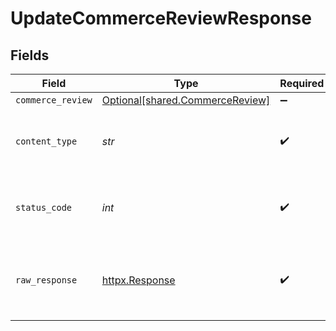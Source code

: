 # UpdateCommerceReviewResponse


## Fields

| Field                                                                    | Type                                                                     | Required                                                                 | Description                                                              |
| ------------------------------------------------------------------------ | ------------------------------------------------------------------------ | ------------------------------------------------------------------------ | ------------------------------------------------------------------------ |
| `commerce_review`                                                        | [Optional[shared.CommerceReview]](../../models/shared/commercereview.md) | :heavy_minus_sign:                                                       | Successful                                                               |
| `content_type`                                                           | *str*                                                                    | :heavy_check_mark:                                                       | HTTP response content type for this operation                            |
| `status_code`                                                            | *int*                                                                    | :heavy_check_mark:                                                       | HTTP response status code for this operation                             |
| `raw_response`                                                           | [httpx.Response](https://www.python-httpx.org/api/#response)             | :heavy_check_mark:                                                       | Raw HTTP response; suitable for custom response parsing                  |